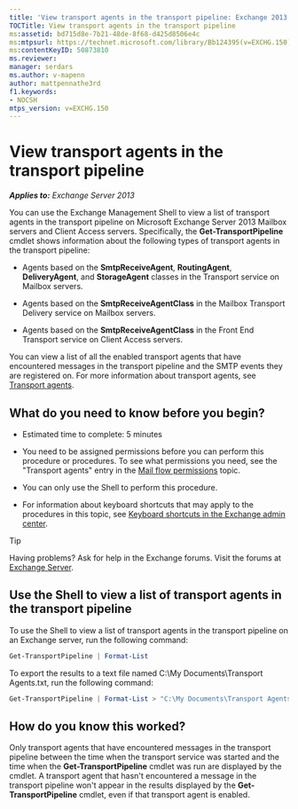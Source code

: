 ```yaml
---
title: 'View transport agents in the transport pipeline: Exchange 2013 Help'
TOCTitle: View transport agents in the transport pipeline
ms:assetid: bd715d8e-7b21-48de-8f68-d425d8506e4c
ms:mtpsurl: https://technet.microsoft.com/library/Bb124395(v=EXCHG.150)
ms:contentKeyID: 50873810
ms.reviewer: 
manager: serdars
ms.author: v-mapenn
author: mattpennathe3rd
f1.keywords:
- NOCSH
mtps_version: v=EXCHG.150
---
```


# View transport agents in the transport pipeline

_**Applies to:** Exchange Server 2013_

You can use the Exchange Management Shell to view a list of transport agents in the transport pipeline on Microsoft Exchange Server 2013 Mailbox servers and Client Access servers. Specifically, the **Get-TransportPipeline** cmdlet shows information about the following types of transport agents in the transport pipeline:

- Agents based on the **SmtpReceiveAgent**, **RoutingAgent**, **DeliveryAgent**, and **StorageAgent** classes in the Transport service on Mailbox servers.

- Agents based on the **SmtpReceiveAgentClass** in the Mailbox Transport Delivery service on Mailbox servers.

- Agents based on the **SmtpReceiveAgentClass** in the Front End Transport service on Client Access servers.

You can view a list of all the enabled transport agents that have encountered messages in the transport pipeline and the SMTP events they are registered on. For more information about transport agents, see [Transport agents](transport-agents-exchange-2013-help.md).

## What do you need to know before you begin?

- Estimated time to complete: 5 minutes

- You need to be assigned permissions before you can perform this procedure or procedures. To see what permissions you need, see the "Transport agents" entry in the [Mail flow permissions](mail-flow-permissions-exchange-2013-help.md) topic.

- You can only use the Shell to perform this procedure.

- For information about keyboard shortcuts that may apply to the procedures in this topic, see [Keyboard shortcuts in the Exchange admin center](keyboard-shortcuts-in-the-exchange-admin-center-2013-help.md).

> [!TIP]
> Having problems? Ask for help in the Exchange forums. Visit the forums at [Exchange Server](https://go.microsoft.com/fwlink/p/?linkid=60612).

## Use the Shell to view a list of transport agents in the transport pipeline

To use the Shell to view a list of transport agents in the transport pipeline on an Exchange server, run the following command:

```powershell
Get-TransportPipeline | Format-List
```

To export the results to a text file named C:\\My Documents\\Transport Agents.txt, run the following command:

```powershell
Get-TransportPipeline | Format-List > "C:\My Documents\Transport Agents.txt"
```

## How do you know this worked?

Only transport agents that have encountered messages in the transport pipeline between the time when the transport service was started and the time when the **Get-TransportPipeline** cmdlet was run are displayed by the cmdlet. A transport agent that hasn't encountered a message in the transport pipeline won't appear in the results displayed by the **Get-TransportPipeline** cmdlet, even if that transport agent is enabled.
